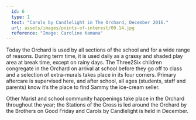 ```yaml
---
  id: 6
  type: 1
  text: "Carols by Candlelight in The Orchard, December 2016."
  url: assets/images/points-of-interest/09.14.jpg
  reference: "Image: Caroline Kamana"
---
```

Today the Orchard is used by all sections of the school and for a wide range of reasons. During term time, it is used daily as a grassy and shaded play area at break time, except on rainy days. The Three2Six children congregate in the Orchard on arrival at school before they go off to class and a selection of extra-murals takes place in its four corners. Primary aftercare is supervised here, and after school, all ages (students, staff and parents) know it’s the place to find Sammy the ice-cream seller.

Other Marist and school community happenings take place in the Orchard throughout the year; the Stations of the Cross is led around the Orchard by the Brothers on Good Friday and Carols by Candlelight is held in December.
        